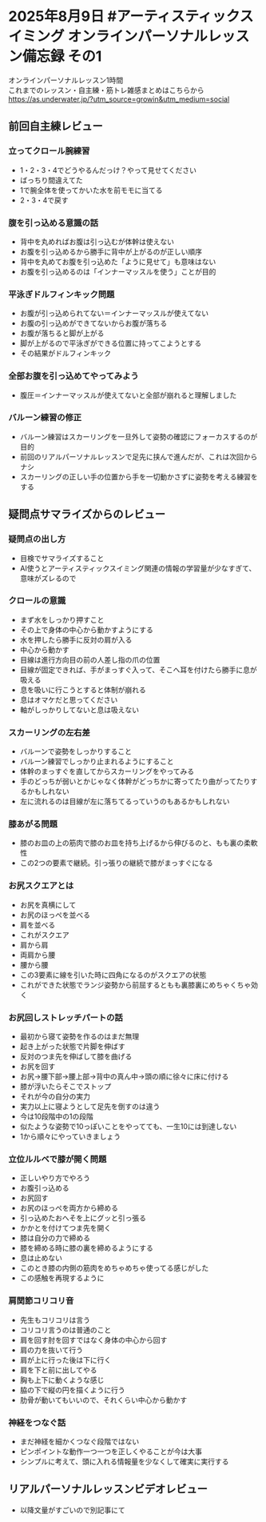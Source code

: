 # 2025年8月9日 #アーティスティックスイミング オンラインパーソナルレッスン備忘録 その1
オンラインパーソナルレッスン1時間  
これまでのレッスン・自主練・筋トレ雑感まとめはこちらから  
https://as.underwater.jp/?utm_source=growin&utm_medium=social  
## 前回自主練レビュー  
### 立ってクロール腕練習
- 1・2・3・4でどうやるんだっけ？やって見せてください
- ばっちり間違えてた
- 1で腕全体を使ってかいた水を前モモに当てる
- 2・3・4で戻す
### 腹を引っ込める意識の話
- 背中を丸めればお腹は引っ込むが体幹は使えない
- お腹を引っ込めるから勝手に背中が上がるのが正しい順序
- 背中を丸めてお腹を引っ込めた「ように見せて」も意味はない
- お腹を引っ込めるのは「インナーマッスルを使う」ことが目的
### 平泳ぎドルフィンキック問題
- お腹が引っ込められてない＝インナーマッスルが使えてない
- お腹の引っ込めができてないからお腹が落ちる
- お腹が落ちると脚が上がる
- 脚が上がるので平泳ぎができる位置に持ってこようとする
- その結果がドルフィンキック
### 全部お腹を引っ込めてやってみよう
- 腹圧＝インナーマッスルが使えてないと全部が崩れると理解しました
### バルーン練習の修正
- バルーン練習はスカーリングを一旦外して姿勢の確認にフォーカスするのが目的
- 前回のリアルパーソナルレッスンで足先に挟んで進んだが、これは次回からナシ
- スカーリングの正しい手の位置から手を一切動かさずに姿勢を考える練習をする
## 疑問点サマライズからのレビュー
### 疑問点の出し方
- 目検でサマライズすること
- AI使うとアーティスティックスイミング関連の情報の学習量が少なすぎて、意味がズレるので
### クロールの意識
- まず水をしっかり押すこと
- その上で身体の中心から動かすようにする
- 水を押したら勝手に反対の肩が入る
- 中心から動かす
- 目線は進行方向目の前の人差し指の爪の位置
- 目線が固定できれば、手がまっすぐ入って、そこへ耳を付けたら勝手に息が吸える
- 息を吸いに行こうとすると体制が崩れる
- 息はオマケだと思ってください
- 軸がしっかりしてないと息は吸えない
### スカーリングの左右差
- バルーンで姿勢をしっかりすること
- バルーン練習でしっかり止まれるようにすること
- 体幹のまっすぐを直してからスカーリングをやってみる
- 手のどっちが弱いとかじゃなく体幹がどっちかに寄ってたり曲がってたりするかもしれない
- 左に流れるのは目線が左に落ちてるっていうのもあるかもしれない
### 膝あがる問題
- 膝のお皿の上の筋肉で膝のお皿を持ち上げるから伸びるのと、もも裏の柔軟性
- この2つの要素で継続。引っ張りの継続で膝がまっすぐになる
### お尻スクエアとは
- お尻を真横にして
- お尻のほっぺを並べる
- 肩を並べる
- これがスクエア
- 肩から肩
- 両肩から腰
- 腰から腰
- この3要素に線を引いた時に四角になるのがスクエアの状態
- これができた状態でランジ姿勢から前屈するともも裏膝裏にめちゃくちゃ効く
### お尻回しストレッチパートの話
- 最初から寝て姿勢を作るのはまだ無理
- 起き上がった状態で片脚を伸ばす
- 反対のつま先を伸ばして膝を曲げる
- お尻を回す
- お尻→腰下部→腰上部→背中の真ん中→頭の順に徐々に床に付ける
- 膝が浮いたらそこでストップ
- それが今の自分の実力
- 実力以上に寝ようとして足先を倒すのは違う
- 今は10段階中の1の段階
- 似たような姿勢で10っぽいことをやってても、一生10には到達しない
- 1から順々にやっていきましょう
### 立位ルルベで膝が開く問題
- 正しいやり方でやろう
- お腹引っ込める
- お尻回す
- お尻のほっぺを両方から締める
- 引っ込めたおへそを上にグッと引っ張る
- かかとを付けてつま先を開く
- 膝は自分の力で締める
- 膝を締める時に膝の裏を締めるようにする
- 息は止めない
- このとき膝の内側の筋肉をめちゃめちゃ使ってる感じがした
- この感触を再現するように
### 肩関節コリコリ音
- 先生もコリコリは言う
- コリコリ言うのは普通のこと
- 肩を回す肘を回すではなく身体の中心から回す
- 肩の力を抜いて行う
- 肩が上に行った後は下に行く
- 肩を下と前に出してやる
- 胸も上下に動くような感じ
- 脇の下で縦の円を描くように行う
- 肋骨が動いてもいいので、それくらい中心から動かす
### 神経をつなぐ話
- まだ神経を細かくつなぐ段階ではない
- ピンポイントな動作一つ一つを正しくやることが今は大事
- シンプルに考えて、頭に入れる情報量を少なくして確実に実行する
## リアルパーソナルレッスンビデオレビュー
- 以降文量がすごいので別記事にて
